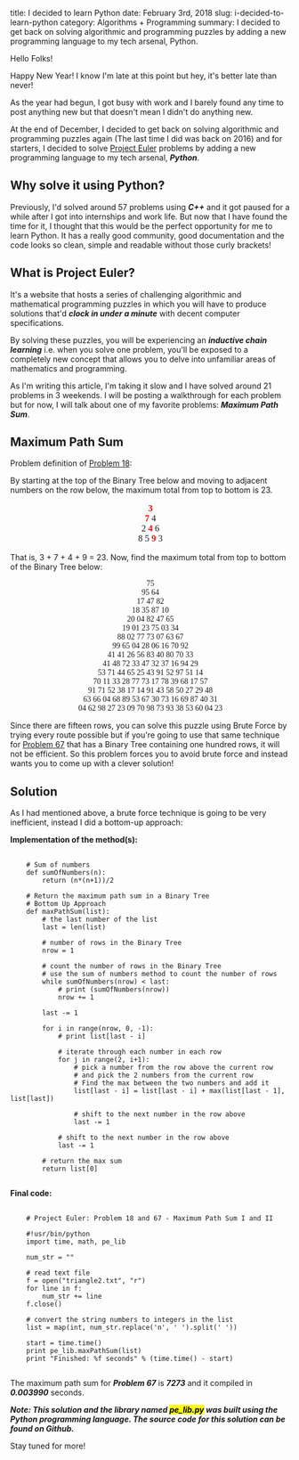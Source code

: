 title: I decided to learn Python
date: February 3rd, 2018
slug: i-decided-to-learn-python
category: Algorithms + Programming
summary: I decided to get back on solving algorithmic and programming puzzles by adding a new programming language to my tech arsenal, Python.

Hello Folks!

Happy New Year! I know I'm late at this point but hey, it's better late
than never!

As the year had begun, I got busy with work and I barely found any time
to post anything new but that doesn't mean I didn't do anything new.

At the end of December, I decided to get back on solving algorithmic and
programming puzzles again (The last time I did was back on 2016) and for
starters, I decided to solve [Project Euler](http://projecteuler.net)
problems by adding a new programming language to my tech arsenal,
***Python***.

## Why solve it using Python?

Previously, I'd solved around 57 problems using ***C++*** and it got
paused for a while after I got into internships and work life. But now
that I have found the time for it, I thought that this would be the
perfect opportunity for me to learn Python. It has a really good
community, good documentation and the code looks so clean, simple and
readable without those curly brackets!

## What is Project Euler?

It's a website that hosts a series of challenging algorithmic and
mathematical programming puzzles in which you will have to produce
solutions that'd ***clock in under a minute*** with decent computer
specifications.

By solving these puzzles, you will be experiencing an ***inductive chain
learning*** i.e. when you solve one problem, you'll be exposed to a
completely new concept that allows you to delve into unfamiliar areas of
mathematics and programming.

As I'm writing this article, I'm taking it slow and I have solved around
21 problems in 3 weekends. I will be posting a walkthrough for each
problem but for now, I will talk about one of my favorite problems:
***Maximum Path Sum***.

## Maximum Path Sum

Problem definition of [Problem 18](https://projecteuler.net/problem=18):

By starting at the top of the Binary Tree below and moving to adjacent
numbers on the row below, the maximum total from top to bottom is 23.

<p style="text-align:center;font-family:'FiraMono';font-size:12pt;"><span style="color:#ff0000;"><b>3</b></span><br><span style="color:#ff0000;"><b>7</b></span> 4<br>
2 <span style="color:#ff0000;"><b>4</b></span> 6<br>
8 5 <span style="color:#ff0000;"><b>9</b></span> 3</p>

That is, 3 + 7 + 4 + 9 = 23. Now, find the maximum total from top to bottom of the Binary Tree below:

<p style="text-align:center;font-family:'FiraMono';">
75<br>
95 64<br>
17 47 82<br>
18 35 87 10<br>
20 04 82 47 65<br>
19 01 23 75 03 34<br>
88 02 77 73 07 63 67<br>
99 65 04 28 06 16 70 92<br>
41 41 26 56 83 40 80 70 33<br>
41 48 72 33 47 32 37 16 94 29<br>
53 71 44 65 25 43 91 52 97 51 14<br>
70 11 33 28 77 73 17 78 39 68 17 57<br>
91 71 52 38 17 14 91 43 58 50 27 29 48<br>
63 66 04 68 89 53 67 30 73 16 69 87 40 31<br>
04 62 98 27 23 09 70 98 73 93 38 53 60 04 23
</p>

Since there are fifteen rows, you can solve this puzzle using Brute
Force by trying every route possible but if you're going to use that
same technique for [Problem 67](https://projecteuler.net/problem=67)
that has a Binary Tree containing one hundred rows, it will not be
efficient. So this problem forces you to avoid brute force and instead
wants you to come up with a clever solution!

## Solution

As I had mentioned above, a brute force technique is going to be very
inefficient, instead I did a bottom-up approach:

**Implementation of the method(s):**

<pre>
    <code class="python">
    # Sum of numbers
    def sumOfNumbers(n):
        return (n*(n+1))/2

    # Return the maximum path sum in a Binary Tree
    # Bottom Up Approach
    def maxPathSum(list):
        # the last number of the list
        last = len(list)

        # number of rows in the Binary Tree
        nrow = 1

        # count the number of rows in the Binary Tree
        # use the sum of numbers method to count the number of rows
        while sumOfNumbers(nrow) < last:
            # print (sumOfNumbers(nrow))
            nrow += 1

        last -= 1

        for i in range(nrow, 0, -1):
            # print list[last - i]

            # iterate through each number in each row
            for j in range(2, i+1):
                # pick a number from the row above the current row
                # and pick the 2 numbers from the current row
                # Find the max between the two numbers and add it
                list[last - i] = list[last - i] + max(list[last - 1], list[last])
                
                # shift to the next number in the row above
                last -= 1

            # shift to the next number in the row above
            last -= 1

        # return the max sum
        return list[0]
    </code>
</pre>

**Final code:**

<pre>
    <code class="python">
    # Project Euler: Problem 18 and 67 - Maximum Path Sum I and II

    #!usr/bin/python
    import time, math, pe_lib

    num_str = ""

    # read text file
    f = open("triangle2.txt", "r")
    for line in f:
        num_str += line
    f.close()

    # convert the string numbers to integers in the list
    list = map(int, num_str.replace('n', ' ').split(' '))

    start = time.time()
    print pe_lib.maxPathSum(list)
    print "Finished: %f seconds" % (time.time() - start)
    </code>
</pre>

The maximum path sum for ***Problem 67*** is ***7273*** and it compiled in
***0.003990*** seconds.

***Note: This solution and the library named <mark>pe_lib.py</mark> was
built using the Python programming language. The source code for this
solution can be found on Github.***

Stay tuned for more!
